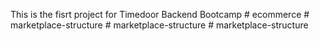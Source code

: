 This is the fisrt project for Timedoor Backend Bootcamp
#   e c o m m e r c e  
 #   m a r k e t p l a c e - s t r u c t u r e  
 #   m a r k e t p l a c e - s t r u c t u r e  
 #   m a r k e t p l a c e - s t r u c t u r e  
 